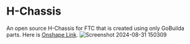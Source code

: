 # H-Chassis

An open source H-Chassis for FTC that is created using only GoBuilda parts. Here is [Onshape Link](https://cad.onshape.com/documents/5c122f719b62df6532b12541/w/c356f8a6472073bbdb26375e/e/14a56cbafaa87e22233f583a?renderMode=0&uiState=66d36ac72336aa7e8dcb9f59).
![Screenshot 2024-08-31 150309](https://github.com/user-attachments/assets/0eb1202c-7f43-4ae8-9722-c44aecf81ea6)

